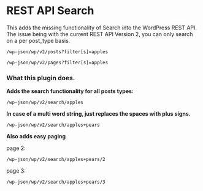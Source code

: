 # REST API Search #

This adds the missing functionality of Search into the WordPress REST API.
The issue being with the current REST API Version 2, you can only search on a per post_type basis.

    /wp-json/wp/v2/posts?filter[s]=apples

    /wp-json/wp/v2/pages?filter[s]=apples



### What this plugin does. ###

**Adds the search functionality for all posts types:**

    /wp-json/wp/v2/search/apples

**In case of a multi word string, just replaces the spaces with plus signs.**

    /wp-json/wp/v2/search/apples+pears


**Also adds easy paging**

page 2:

    /wp-json/wp/v2/search/apples+pears/2


page 3:

    /wp-json/wp/v2/search/apples+pears/3


